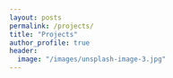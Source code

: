 ```yaml
---
layout: posts
permalink: /projects/
title: "Projects"
author_profile: true
header:
  image: "/images/unsplash-image-3.jpg"
---
```



